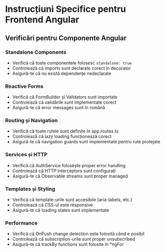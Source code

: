 # Instrucțiuni Specifice pentru Frontend Angular

## Verificări pentru Componente Angular

### Standalone Components
- Verifică că toate componentele folosesc `standalone: true`
- Controlează că imports sunt declarate corect în decorator
- Asigură-te că nu există dependențe nedeclarate

### Reactive Forms
- Verifică că FormBuilder și Validators sunt importate
- Controlează că validările sunt implementate corect
- Asigură-te că error messages sunt în română

### Routing și Navigation
- Verifică că toate rutele sunt definite în app.routes.ts
- Controlează că lazy loading funcționează corect
- Asigură-te că navigation guards sunt implementate pentru rute protejate

### Services și HTTP
- Verifică că AuthService folosește proper error handling
- Controlează că HTTP interceptors sunt configurați
- Asigură-te că Observable streams sunt proper managed

### Templates și Styling
- Verifică că template-urile sunt accesibile (aria-labels, etc.)
- Controlează că CSS-ul este responsive
- Asigură-te că loading states sunt implementate

### Performance
- Verifică că OnPush change detection este folosită când e posibil
- Controlează că subscription-urile sunt proper unsubscribed
- Asigură-te că trackBy functions sunt folosite în *ngFor
